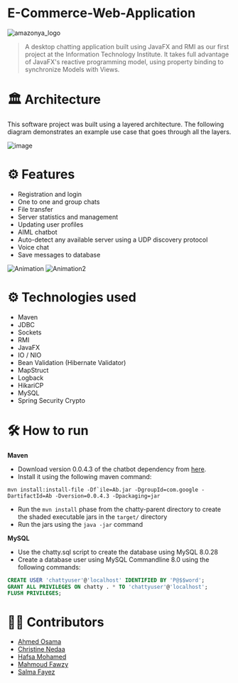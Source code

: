 # E-Commerce-Web-Application
![amazonya_logo](https://user-images.githubusercontent.com/75912564/164245665-363a9bf6-5e8e-408f-9d90-9c261a7e36a6.png)
>A desktop chatting application built using JavaFX and RMI as our first project at the Information Technology Institute. It takes full advantage of JavaFX's reactive programming model, using property binding to synchronize Models with Views.

# 🏛 Architecture
This software project was built using a layered architecture. The following diagram demonstrates an example use case that goes through all the layers. 

![image](https://user-images.githubusercontent.com/73137611/155808282-0a0ee1ab-9d35-4258-a953-c9ccad72f707.png)

# ⚙ Features
* Registration and login
* One to one and group chats
* File transfer
* Server statistics and management 
* Updating user profiles
* AIML chatbot
* Auto-detect any available server using a UDP discovery protocol
* Voice chat
* Save messages to database

![Animation](https://user-images.githubusercontent.com/73137611/155806535-92e5a736-0b30-4e19-b5f1-371c91970736.gif)
![Animation2](https://user-images.githubusercontent.com/73137611/155806878-b4b497cd-5821-4420-9a9d-e95340aa4ff2.gif)

# ⚙ Technologies used
* Maven
* JDBC
* Sockets
* RMI
* JavaFX
* IO / NIO
* Bean Validation (Hibernate Validator)
* MapStruct
* Logback
* HikariCP
* MySQL
* Spring Security Crypto

# 🛠 How to run
**Maven**
* Download version 0.0.4.3 of the chatbot dependency from [here](https://code.google.com/archive/p/program-ab/downloads).
* Install it using the following maven command:
```
mvn install:install-file -Df`ile=Ab.jar -DgroupId=com.google -DartifactId=Ab -Dversion=0.0.4.3 -Dpackaging=jar
```
* Run the `mvn install` phase from the chatty-parent directory to create the shaded executable jars in the `target/` directory
* Run the jars using the `java -jar` command

**MySQL**
* Use the chatty.sql script to create the database using MySQL 8.0.28
* Create a database user using MySQL Commandline 8.0 using the following commands:
```sql
CREATE USER 'chattyuser'@'localhost' IDENTIFIED BY 'P@$$word';
GRANT ALL PRIVILEGES ON chatty . * TO 'chattyuser'@'localhost';
FLUSH PRIVILEGES;
```

# 👷‍♀️ Contributors
* [Ahmed Osama](https://github.com/AhmedOsama123)
* [Christine Nedaa](https://github.com/christinenedaa)
* [Hafsa Mohamed](https://github.com/hafsamohamed)
* [Mahmoud Fawzy](https://github.com/MahmoudFawzyKhalil)
* [Salma Fayez](https://github.com/salmafayez)

